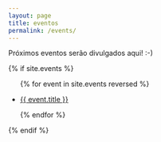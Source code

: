 ```yaml
---
layout: page
title: eventos
permalink: /events/
---
```


<p>Próximos eventos serão divulgados aqui! :-)</p>

{% if site.events %}
<ul>
{% for event in site.events reversed %}
    <li>
        <p><a href="{{ event.url }}">{{ event.title }}</a></p>
    </li>
{% endfor %}
</ul>
{% endif %}